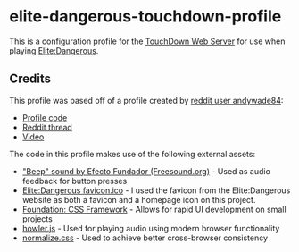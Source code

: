 # elite-dangerous-touchdown-profile

This is a configuration profile for the [TouchDown Web Server](http://desrat.lightning-bolt.net/TouchDown/) for use when playing [Elite:Dangerous](https://www.elitedangerous.com/).

## Credits
This profile was based off of a profile created by [reddit user andywade84](http://www.reddit.com/user/andywade84):
- [Profile code](https://onedrive.live.com/redir?resid=C5EEF26522725D2!35946&authkey=!ADhaQ5XJvPq8Q1g&ithint=folder%2chtml)
- [Reddit thread](http://www.reddit.com/comments/2iduq9)
- [Video](https://www.youtube.com/watch?v=FcGTCG_xDTQ&feature=youtu.be)

The code in this profile makes use of the following external assets:

- ["Beep" sound by Efecto Fundador (Freesound.org)](https://www.freesound.org/people/Efecto%20Fundador/sounds/195929/) - Used as audio feedback for button presses
- [Elite:Dangerous favicon.ico](https://www.elitedangerous.com/) - I used the favicon from the Elite:Dangerous website as both a favicon and a homepage icon on this project.
- [Foundation: CSS Framework](http://foundation.zurb.com/) - Allows for rapid UI development on small projects
- [howler.js](https://github.com/goldfire/howler.js/) - Used for playing audio using modern browser functionality
- [normalize.css](http://necolas.github.io/normalize.css/) - Used to achieve better cross-browser consistency
